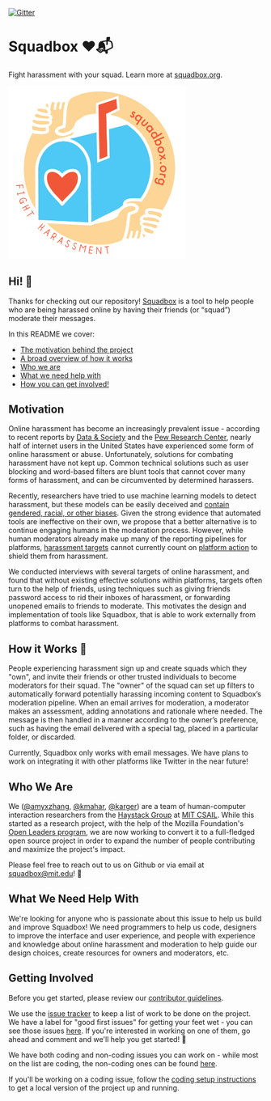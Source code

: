 
[![Gitter](https://badges.gitter.im/Join%20Chat.svg)](https://gitter.im/haystack/murmur?utm_source=badge&utm_medium=badge&utm_campaign=pr-badge)

Squadbox :heart::mailbox_with_mail: 
=

Fight harassment with your squad. Learn more at [squadbox.org](http://squadbox.org).

<img src="squadbox_sticker.png" width="350">

## Hi! :wave:
Thanks for checking out our repository! [Squadbox](http://squadbox.org) is a tool to help people who are being harassed online by having their friends (or “squad”) moderate their messages. 

In this README we cover:
* [The motivation behind the project](#motivation)
* [A broad overview of how it works](#how-it-works-wrench)
* [Who we are](#who-we-are)
* [What we need help with](#what-we-need-help-with)
* [How you can get involved!](#getting-involved)

## Motivation
Online harassment has become an increasingly prevalent issue - according to recent reports by [Data & Society](https://datasociety.net/blog/2017/01/18/online-harassment-digital-abuse/) and the [Pew Research Center](http://www.pewinternet.org/2017/07/11/online-harassment-2017/), nearly half of internet users in the United States have experienced some form of online harassment or abuse. Unfortunately, solutions for combating harassment have not kept up. Common technical solutions such as user blocking and word-based filters are blunt tools that cannot cover many forms of harassment, and can be circumvented by determined harassers.

Recently, researchers have tried to use machine learning models to detect harassment, but these models can be easily deceived and [contain gendered, racial, or other biases](https://medium.com/the-false-positive/better-discussions-with-imperfect-models-91558235d442). Given the strong evidence that automated tools are ineffective on their own, we propose that a better alternative is to continue engaging humans in the moderation process. However, while human moderators already make up many of the reporting pipelines for platforms, [harassment targets](https://www.buzzfeed.com/charliewarzel/a-honeypot-for-assholes-inside-twitters-10-year-failure-to-s) cannot currently count on [platform action](https://www.buzzfeed.com/charliewarzel/twitter-is-still-dismissing-harassment-reports-and) to shield them from harassment.

We conducted interviews with several targets of online harassment, and found that without existing effective solutions within platforms, targets often turn to the help of friends, using techniques such as giving friends password access to rid their inboxes of harassment, or forwarding unopened emails to friends to moderate. This motivates the design and implementation of tools like Squadbox, that is able to work externally from platforms to combat harassment. 

## How it Works :wrench:
People experiencing harassment sign up and create squads which they "own", and invite their friends or other trusted individuals to become moderators for their squad. The "owner" of the squad can set up filters to automatically forward potentially harassing incoming content to Squadbox’s moderation pipeline. When an email arrives for moderation, a moderator makes an assessment, adding annotations and rationale where needed. The message is then handled in a manner according to the owner’s preference, such as having the email delivered with a special tag, placed in a particular folder, or discarded.

Currently, Squadbox only works with email messages. We have plans to work on integrating it with other platforms like Twitter in the near future!

## Who We Are
We ([@amyxzhang](http://www.github.com/amyxzhang), [@kmahar](http://www.github.com/kmahar), [@karger](http://www.github.com/karger)) are a team of human-computer interaction researchers from the [Haystack Group](http://haystack.csail.mit.edu/) at [MIT CSAIL](http://www.csail.mit.edu/). 
While this started as a research project, with the help of the Mozilla Foundation's [Open Leaders program](https://mozilla.github.io/leadership-training/), we are now working to convert it to a full-fledged open source project in order to expand the number of people contributing and maximize the project's impact.

Please feel free to reach out to us on Github or via email at [squadbox@mit.edu](mailto:squadbox@mit.edu)! :email:

## What We Need Help With
We're looking for anyone who is passionate about this issue to help us build and improve Squadbox! We need programmers to help us code, designers to improve the interface and user experience, and people with experience and knowledge about online harassment and moderation to help guide our design choices, create resources for owners and moderators, etc. 

## Getting Involved 
Before you get started, please review our [contributor guidelines](/CONTRIBUTING.md). 

We use the [issue tracker](http://www.github.com/amyxzhang/squadbox/issues) to keep a list of work to be done on the project. We have a label for "good first issues" for getting your feet wet - you can see those issues [here](https://github.com/amyxzhang/squadbox/issues?q=is%3Aopen+is%3Aissue+label%3A%22good+first+issue%22). If you're interested in working on one of them, go ahead and comment and we'll help you get started! :tada:

We have both coding and non-coding issues you can work on - while most on the list are coding, the non-coding ones can be found [here](https://github.com/amyxzhang/squadbox/issues?q=is%3Aopen+is%3Aissue+label%3Anon-coding).

If you'll be working on a coding issue, follow the [coding setup instructions](/coding_setup.md) to get a local version of the project up and running. 
